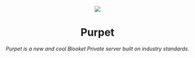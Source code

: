 <div style="display: flex; flex-direction: column; align-items: center; justify-content: center">
    <img src="https://cdn.purpet.xyz/global/favicon.png" />
    <h1>Purpet</h1>
    <i>Purpet is a new and cool Blooket Private server
built on industry standards.</i>
</div>  
